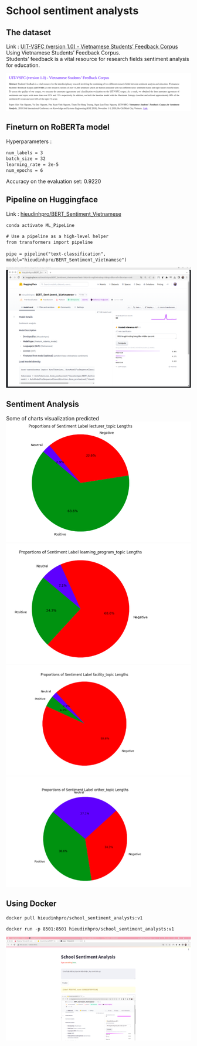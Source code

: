 # School sentiment analysts 

## The dataset 
Link : [UIT-VSFC (version 1.0) - Vietnamese Students’ Feedback Corpus](https://nlp.uit.edu.vn/datasets/#h.p_4Brw8L-cbfTe) \
 Using Vietnamese Students’ Feedback Corpus. \
 Students’ feedback is a vital resource for research fields sentiment analysis for education.

 ![hg](image/data.png)

## Fineturn on RoBERTa model 
Hyperparameters :
```
num_labels = 3
batch_size = 32
learning_rate = 2e-5
num_epochs = 6
```
Accuracy on the evaluation set: 0.9220 

## Pipeline on Huggingface
Link : [hieudinhpro/BERT_Sentiment_Vietnamese](https://huggingface.co/hieudinhpro/BERT_Sentiment_Vietnamese)
```
conda activate ML_PipeLine
```
```
# Use a pipeline as a high-level helper
from transformers import pipeline

pipe = pipeline("text-classification", model="hieudinhpro/BERT_Sentiment_Vietnamese")
```
![hg](image/hg.png)
## Sentiment Analysis 
Some of charts visualization predicted 
![hg](image/pie.png)
![hg](image/pie2.png)
![hg](image/pie3.png)
![hg](image/pie4.png)

## Using Docker 
```
docker pull hieudinhpro/school_sentiment_analysts:v1
```
```
docker run -p 8501:8501 hieudinhpro/school_sentiment_analysts:v1
```
![st](image/st.png)

